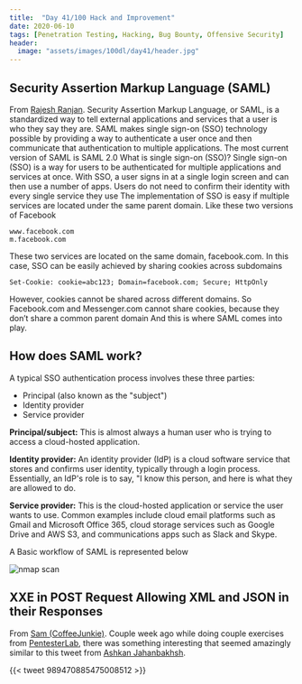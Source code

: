 ```yaml
---
title:  "Day 41/100 Hack and Improvement"
date: 2020-06-10
tags: [Penetration Testing, Hacking, Bug Bounty, Offensive Security]
header: 
  image: "assets/images/100dl/day41/header.jpg"
---
```


## Security Assertion Markup Language (SAML)

From [Rajesh Ranjan](https://twitter.com/eh_rajesh). Security Assertion Markup Language, or SAML, is a standardized way to tell external applications and services that a user is who they say they are. SAML makes single sign-on (SSO) technology possible by providing a way to authenticate a user once and then communicate that authentication to multiple applications. The most current version of SAML is SAML 2.0
What is single sign-on (SSO)?
Single sign-on (SSO) is a way for users to be authenticated for multiple applications and services at once. With SSO, a user signs in at a single login screen and can then use a number of apps. Users do not need to confirm their identity with every single service they use
The implementation of SSO is easy if multiple services are located under the same parent domain. Like these two versions of Facebook

```
www.facebook.com
m.facebook.com
```

These two services are located on the same domain, facebook.com. In this case, SSO can be easily achieved by sharing cookies across subdomains

```
Set-Cookie: cookie=abc123; Domain=facebook.com; Secure; HttpOnly
```

However, cookies cannot be shared across different domains. So Facebook.com and Messenger.com cannot share cookies, because they don’t share a common parent domain
And this is where SAML comes into play.


## How does SAML work?

A typical SSO authentication process involves these three parties:
-	Principal (also known as the "subject")
-	Identity provider
-	Service provider

**Principal/subject:** This is almost always a human user who is trying to access a cloud-hosted application.


**Identity provider:** An identity provider (IdP) is a cloud software service that stores and confirms user identity, typically through a login process. Essentially, an IdP's role is to say, "I know this person, and here is what they are allowed to do.


**Service provider:** This is the cloud-hosted application or service the user wants to use. Common examples include cloud email platforms such as Gmail and Microsoft Office 365, cloud storage services such as Google Drive and AWS S3, and communications apps such as Slack and Skype.


A Basic workflow of SAML is represented below


<img src="{{ site.url }}{{ site.baseurl }}/assets/images/100dl/day41/saml.png" alt="nmap scan">

## XXE in POST Request Allowing XML and JSON in their Responses

From [Sam (CoffeeJunkie)](https://twitter.com/coffeejunkiee_). Couple week ago while doing couple exercises from [PentesterLab](https://pentesterlab.com/), there was something interesting that seemed amazingly similar to this tweet from [Ashkan Jahanbakhsh](https://twitter.com/11xuxx).

{{< tweet 989470885475008512 >}} 
